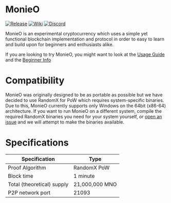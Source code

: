 MonieO
=========

[![Release](https://img.shields.io/github/v/release/Symphonic3/MonieO?display_name=tag)](https://github.com/Symphonic3/MonieO/releases/latest)
[![Wiki](https://img.shields.io/badge/wiki-work%20in%20progress-informational)](https://github.com/Symphonic3/MonieO/wiki)
[![Discord](https://img.shields.io/discord/750151713473953832)](https://discord.gg/y2Hx9Ewn2V)

MonieO is an experimental cryptocurrency which uses a simple yet functional blockchain implementation and protocol in order to easy to learn and build upon for beginners and enthusiasts alike.

If you are looking to try MonieO, you might want to look at the [Usage Guide](https://github.com/Symphonic3/MonieO/wiki/Usage-Guide) and the [Beginner Info](https://github.com/Symphonic3/MonieO/wiki/Beginner-Info)

Compatibility
=========

MonieO was originally designed to be as portable as possible but we have decided to use RandomX for PoW which requires system-specific binaries. Due to this, MonieO currently supports only Windows on the 64bit (x86-64) architecture. If you want to run MonieO on a different system, compile the required RandomX binaries you need for your system yourself, or [open an issue](https://github.com/Symphonic3/MonieO/issues/new/choose) and we will attempt to make the binaries available.

Specifications
=========

| Specification | Type |
|---------------|------|
| Proof Algorithm | RandomX PoW |
| Block time | 1 minute |
| Total (theoretical) supply | 21,000,000 MNO |
| P2P network port | 21093 |
